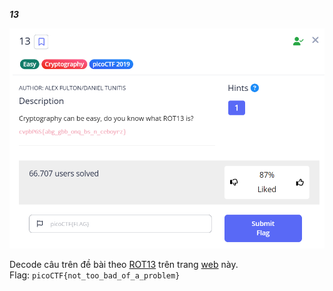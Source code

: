 ***13***

![alt text](image.png)


Decode câu trên đề bài theo [ROT13](https://en.wikipedia.org/wiki/ROT13) trên trang [web](https://rot13.com/) này. <br>
Flag: ```picoCTF{not_too_bad_of_a_problem}```